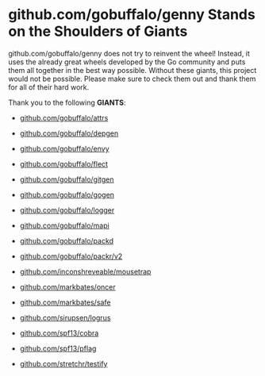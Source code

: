 # github.com/gobuffalo/genny Stands on the Shoulders of Giants

github.com/gobuffalo/genny does not try to reinvent the wheel! Instead, it uses the already great wheels developed by the Go community and puts them all together in the best way possible. Without these giants, this project would not be possible. Please make sure to check them out and thank them for all of their hard work.

Thank you to the following **GIANTS**:


* [github.com/gobuffalo/attrs](https://godoc.org/github.com/gobuffalo/attrs)

* [github.com/gobuffalo/depgen](https://godoc.org/github.com/gobuffalo/depgen)

* [github.com/gobuffalo/envy](https://godoc.org/github.com/gobuffalo/envy)

* [github.com/gobuffalo/flect](https://godoc.org/github.com/gobuffalo/flect)

* [github.com/gobuffalo/gitgen](https://godoc.org/github.com/gobuffalo/gitgen)

* [github.com/gobuffalo/gogen](https://godoc.org/github.com/gobuffalo/gogen)

* [github.com/gobuffalo/logger](https://godoc.org/github.com/gobuffalo/logger)

* [github.com/gobuffalo/mapi](https://godoc.org/github.com/gobuffalo/mapi)

* [github.com/gobuffalo/packd](https://godoc.org/github.com/gobuffalo/packd)

* [github.com/gobuffalo/packr/v2](https://godoc.org/github.com/gobuffalo/packr/v2)

* [github.com/inconshreveable/mousetrap](https://godoc.org/github.com/inconshreveable/mousetrap)

* [github.com/markbates/oncer](https://godoc.org/github.com/markbates/oncer)

* [github.com/markbates/safe](https://godoc.org/github.com/markbates/safe)

* [github.com/sirupsen/logrus](https://godoc.org/github.com/sirupsen/logrus)

* [github.com/spf13/cobra](https://godoc.org/github.com/spf13/cobra)

* [github.com/spf13/pflag](https://godoc.org/github.com/spf13/pflag)

* [github.com/stretchr/testify](https://godoc.org/github.com/stretchr/testify)
